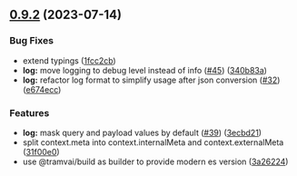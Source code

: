 ## [0.9.2](https://github.com/Tinkoff/tinkoff-request/compare/@tinkoff/request-plugin-log@0.9.2...@tinkoff/request-plugin-log@0.9.2) (2023-07-14)


### Bug Fixes

* extend typings ([1fcc2cb](https://github.com/Tinkoff/tinkoff-request/commit/1fcc2cb32597b10d788de36303507e385042fc96))
* **log:** move logging to debug level instead of info ([#45](https://github.com/Tinkoff/tinkoff-request/issues/45)) ([340b83a](https://github.com/Tinkoff/tinkoff-request/commit/340b83a64306e4949d9624cc1f37d48c81e18c52))
* **log:** refactor log format to simplify usage after json conversion ([#32](https://github.com/Tinkoff/tinkoff-request/issues/32)) ([e674ecc](https://github.com/Tinkoff/tinkoff-request/commit/e674ecc3cdb02b446655fd735dbacc1fa1548b58))


### Features

* **log:** mask query and payload values by default ([#39](https://github.com/Tinkoff/tinkoff-request/issues/39)) ([3ecbd21](https://github.com/Tinkoff/tinkoff-request/commit/3ecbd21a4ceda981e504dda05fbadcc0e5e310d4))
* split context.meta into context.internalMeta and context.externalMeta ([31f00e0](https://github.com/Tinkoff/tinkoff-request/commit/31f00e0ae14767f213a67eb2df349c9f75adcfe7))
* use @tramvai/build as builder to provide modern es version ([3a26224](https://github.com/Tinkoff/tinkoff-request/commit/3a26224221d4fc073938cf32c2f147515620c28e))



